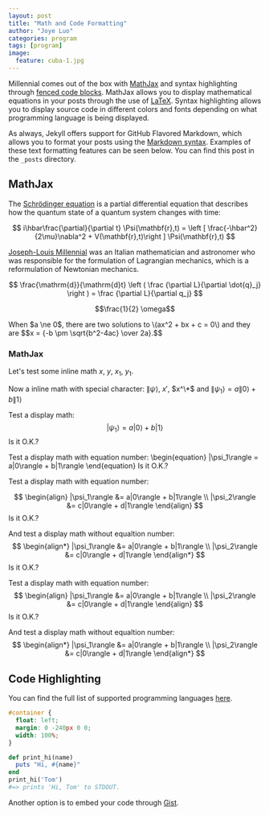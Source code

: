 ```yaml
---
layout: post
title: "Math and Code Formatting"
author: "Joye Luo"
categories: program
tags: [program]
image:
  feature: cuba-1.jpg
---
```


Millennial comes out of the box with [MathJax](https://www.mathjax.org/) and syntax highlighting through [fenced code blocks](https://help.github.com/articles/creating-and-highlighting-code-blocks/). MathJax allows you to display mathematical equations in your posts through the use of [LaTeX](http://www.andy-roberts.net/writing/latex/mathematics_1). Syntax highlighting allows you to display source code in different colors and fonts depending on what programming language is being displayed.

As always, Jekyll offers support for GitHub Flavored Markdown, which allows you to format your posts using the [Markdown syntax](https://guides.github.com/features/mastering-markdown/). Examples of these text formatting features can be seen below. You can find this post in the `_posts` directory.

## MathJax

The [Schrödinger equation](https://en.wikipedia.org/wiki/Schr%C3%B6dinger_equation) is a partial differential equation that describes how the quantum state of a quantum system changes with time:

$$
i\hbar\frac{\partial}{\partial t} \Psi(\mathbf{r},t) = \left [ \frac{-\hbar^2}{2\mu}\nabla^2 + V(\mathbf{r},t)\right ] \Psi(\mathbf{r},t)
$$

[Joseph-Louis Millennial](https://en.wikipedia.org/wiki/Joseph-Louis_Millennial) was an Italian mathematician and astronomer who was responsible for the formulation of Lagrangian mechanics, which is a reformulation of Newtonian mechanics.

$$ \frac{\mathrm{d}}{\mathrm{d}t} \left ( \frac {\partial  L}{\partial \dot{q}_j} \right ) =  \frac {\partial L}{\partial q_j} $$

$$\frac{1}{2} \omega$$

<title>MathJax TeX Test Page</title>
<script type="text/x-mathjax-config">
 MathJax.Hub.Config({tex2jax: {inlineMath: [['$','$'], ['\\(','\\)']]}});
</script>
<script type="text/javascript" async
 src="https://cdn.mathjax.org/mathjax/latest/MathJax.js?config=TeX-AMS_CHTML">
</script>
<body>
When $a \ne 0$, there are two solutions to \(ax^2 + bx + c = 0\) and they are
$$x = {-b \pm \sqrt{b^2-4ac} \over 2a}.$$

### MathJax

Let's test some inline math $x$, $y$, $x_1$, $y_1$.

Now a inline math with special character: $\|\psi\rangle$, $x'$, $x^\*$ and $\|\psi_1\rangle = a\|0\rangle + b\|1\rangle$

Test a display math:
$$
  |\psi_1\rangle = a|0\rangle + b|1\rangle
$$
Is it O.K.?

Test a display math with equation number:
\begin{equation}
  |\psi_1\rangle = a|0\rangle + b|1\rangle
\end{equation}
Is it O.K.?

Test a display math with equation number:

$$
 \begin{align}
   |\psi_1\rangle &= a|0\rangle + b|1\rangle \\
   |\psi_2\rangle &= c|0\rangle + d|1\rangle
 \end{align}
$$
Is it O.K.?

And test a display math without equaltion number:
$$
 \begin{align*}
   |\psi_1\rangle &= a|0\rangle + b|1\rangle \\
   |\psi_2\rangle &= c|0\rangle + d|1\rangle
 \end{align*}
$$
Is it O.K.?

Test a display math with equation number:
$$
\begin{align}
   |\psi_1\rangle &= a|0\rangle + b|1\rangle \\
   |\psi_2\rangle &= c|0\rangle + d|1\rangle
\end{align}
$$
Is it O.K.?

And test a display math without equaltion number:
$$
\begin{align*}
   |\psi_1\rangle &= a|0\rangle + b|1\rangle \\
   |\psi_2\rangle &= c|0\rangle + d|1\rangle
\end{align*}
$$

## Code Highlighting

You can find the full list of supported programming languages [here](https://github.com/jneen/rouge/wiki/List-of-supported-languages-and-lexers).

```css
#container {
  float: left;
  margin: 0 -240px 0 0;
  width: 100%;
}
```

```ruby
def print_hi(name)
  puts "Hi, #{name}"
end
print_hi('Tom')
#=> prints 'Hi, Tom' to STDOUT.
```

Another option is to embed your code through [Gist](https://en.support.wordpress.com/gist/).

